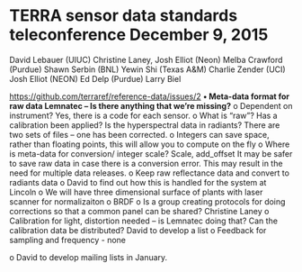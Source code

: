 # TERRA sensor data standards teleconference				December 9, 2015

David Lebauer (UIUC)
Christine Laney, Josh Elliot (Neon)
Melba Crawford (Purdue)
Shawn Serbin (BNL)
Yewin Shi (Texas A&M)
Charlie Zender (UCI)
Josh Elliot (NEON)
Ed Delp (Purdue)
Larry Biel

https://github.com/terraref/reference-data/issues/2 
**•	Meta-data format for raw data Lemnatec – Is there anything that we’re missing?**
o	Dependent on instrument?  Yes, there is a code for each sensor.
o	What is “raw”?  Has a calibration been applied?  Is the hyperspectral data in radiants?  There are two sets of files – one has been corrected.
o	Integers can save space, rather than floating points, this will allow you to compute on the fly
o	Where is meta-data for conversion/ integer scale? Scale, add_offset  It may be safer to save raw data in case there is a conversion error.  This may result in the need for multiple data releases.
o	Keep raw reflectance data and convert to radiants data 
o	David to find out how this is handled for the system at Lincoln
o	We will have three dimensional surface of plants with laser scanner for normalizaiton
o	BRDF
o	Is a group creating protocols for doing corrections so that a common panel can be shared? Christine Laney
o	Calibration for light, distortion needed – is Lemnatec doing that?  Can the calibration data be distributed? David to develop a list
o	Feedback for sampling and frequency - none

o	David to develop mailing lists in January.
